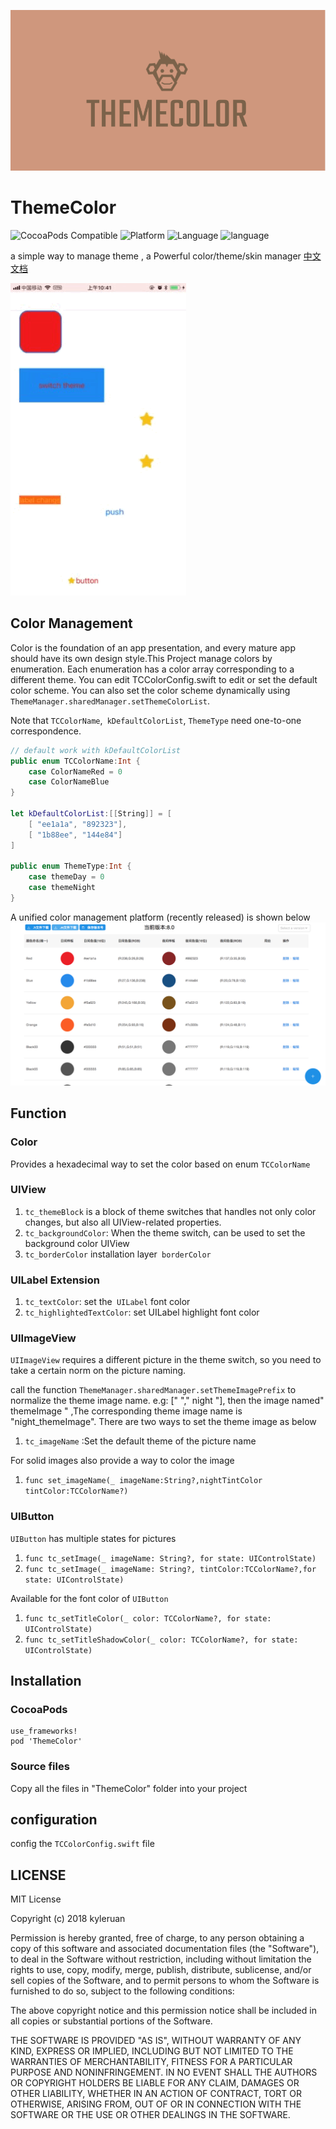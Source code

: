 ![logo](https://github.com/KyleRuan/ThemeColor/blob/master/README_IMAGE/themeLogo.png)
# ThemeColor
![CocoaPods Compatible](https://img.shields.io/cocoapods/v/ThemeColor.svg?style=flat)
![Platform](https://img.shields.io/cocoapods/p/ThemeColor.svg?style=flat)
![Language](https://img.shields.io/badge/language-swift-orange.svg)
![language](https://img.shields.io/cocoapods/l/ThemeColor.svg?style=flat)

a simple way to manage theme ,   a Powerful color/theme/skin manager
<a href="README_CN.md">中文文档</a>


![demo](https://github.com/KyleRuan/ThemeColor/blob/master/README_IMAGE/demo.gif)
## Color Management
Color is the foundation of an app presentation, and every mature app should have its own design style.This Project manage colors  by enumeration. Each enumeration has a color array corresponding to a different theme. You can edit TCColorConfig.swift to edit or set the default color scheme. You can also set the color scheme dynamically using `ThemeManager.sharedManager.setThemeColorList`.

Note that `TCColorName`,` kDefaultColorList`, `ThemeType` need one-to-one correspondence.



```swift
// default work with kDefaultColorList
public enum TCColorName:Int {
    case ColorNameRed = 0
    case ColorNameBlue
}

let kDefaultColorList:[[String]] = [
    [ "ee1a1a", "892323"],
    [ "1b88ee", "144e84"]
]

public enum ThemeType:Int {
    case themeDay = 0
    case themeNight
}
```

A unified color management platform (recently released) is shown below
![themeBoard](https://github.com/KyleRuan/ThemeColor/blob/master/README_IMAGE/themeBoard.png)
## Function
### Color
Provides a hexadecimal way to set the color based on enum `TCColorName`

### UIView 
1. `tc_themeBlock` is a block of theme switches that handles not only color changes, but also all UIView-related properties.
2. `tc_backgroundColor`: When the theme switch, can be used to set the background color UIView
3.  `tc_borderColor` installation layer` borderColor`

###  UILabel Extension
1. `tc_textColor`: set the` UILabel` font color
2.  `tc_highlightedTextColor`: set UILabel highlight font color

### UIImageView

`UIImageView` requires a different picture in the theme switch, so you need to take a certain norm on the picture naming. 

 
call  the function
`ThemeManager.sharedManager.setThemeImagePrefix`  to normalize the theme image name.
e.g: [" "," night "], then the image named" themeImage " ,The corresponding theme image name is "night_themeImage". There are two ways to set the theme image as below

1. `tc_imageName` :Set the default theme of the picture name

For solid images also provide a way to color the image
1. `func set_imageName(_ imageName:String?,nightTintColor tintColor:TCColorName?)`

### UIButton
`UIButton` has multiple states for pictures
1. `func tc_setImage(_ imageName: String?, for state: UIControlState)`
2. `func tc_setImage(_ imageName: String?, tintColor:TCColorName?,for state: UIControlState) `

Available for the font color of `UIButton`
1. `func tc_setTitleColor(_ color: TCColorName?, for state: UIControlState)`
2. `func tc_setTitleShadowColor(_ color: TCColorName?, for state: UIControlState)`
## Installation
### CocoaPods
```
use_frameworks!
pod 'ThemeColor'
```

### Source files
Copy all the files in "ThemeColor" folder into your project
## configuration 
config the `TCColorConfig.swift` file
## LICENSE
MIT License

Copyright (c) 2018 kyleruan

Permission is hereby granted, free of charge, to any person obtaining a copy
of this software and associated documentation files (the "Software"), to deal
in the Software without restriction, including without limitation the rights
to use, copy, modify, merge, publish, distribute, sublicense, and/or sell
copies of the Software, and to permit persons to whom the Software is
furnished to do so, subject to the following conditions:

The above copyright notice and this permission notice shall be included in all
copies or substantial portions of the Software.

THE SOFTWARE IS PROVIDED "AS IS", WITHOUT WARRANTY OF ANY KIND, EXPRESS OR
IMPLIED, INCLUDING BUT NOT LIMITED TO THE WARRANTIES OF MERCHANTABILITY,
FITNESS FOR A PARTICULAR PURPOSE AND NONINFRINGEMENT. IN NO EVENT SHALL THE
AUTHORS OR COPYRIGHT HOLDERS BE LIABLE FOR ANY CLAIM, DAMAGES OR OTHER
LIABILITY, WHETHER IN AN ACTION OF CONTRACT, TORT OR OTHERWISE, ARISING FROM,
OUT OF OR IN CONNECTION WITH THE SOFTWARE OR THE USE OR OTHER DEALINGS IN THE
SOFTWARE.


